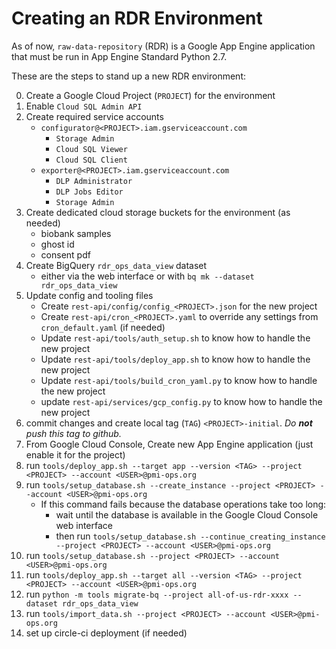 # Creating an RDR Environment

As of now, `raw-data-repository` (RDR) is a Google App Engine application that must be run in App Engine Standard Python 2.7.

These are the steps to stand up a new RDR environment:

0. Create a Google Cloud Project (`PROJECT`) for the environment
0. Enable `Cloud SQL Admin API`
0. Create required service accounts
    * `configurator@<PROJECT>.iam.gserviceaccount.com`
        * `Storage Admin`
        * `Cloud SQL Viewer`
        * `Cloud SQL Client`
    * `exporter@<PROJECT>.iam.gserviceaccount.com`
        * `DLP Administrator`
        * `DLP Jobs Editor`
        * `Storage Admin`
0. Create dedicated cloud storage buckets for the environment (as needed)
    * biobank samples
    * ghost id
    * consent pdf
0. Create BigQuery `rdr_ops_data_view` dataset
    * either via the web interface or with `bq mk --dataset rdr_ops_data_view`
0. Update config and tooling files
    * Create `rest-api/config/config_<PROJECT>.json` for the new project
    * Create `rest-api/cron_<PROJECT>.yaml` to override any settings from `cron_default.yaml` (if needed)
    * Update `rest-api/tools/auth_setup.sh` to know how to handle the new project
    * Update `rest-api/tools/deploy_app.sh` to know how to handle the new project
    * Update `rest-api/tools/build_cron_yaml.py` to know how to handle the new project
    * update `rest-api/services/gcp_config.py` to know how to handle the new project
0. commit changes and create local tag (`TAG`) `<PROJECT>-initial`. _Do **not** push this tag to github._
0. From Google Cloud Console, Create new App Engine application (just enable it for the project)
0. run `tools/deploy_app.sh --target app --version <TAG> --project <PROJECT> --account <USER>@pmi-ops.org`
0. run `tools/setup_database.sh --create_instance --project <PROJECT> --account <USER>@pmi-ops.org`
    * If this command fails because the database operations take too long:
        * wait until the database is available in the Google Cloud Console web interface
        * then run `tools/setup_database.sh --continue_creating_instance --project <PROJECT> --account <USER>@pmi-ops.org`
0. run `tools/setup_database.sh --project <PROJECT> --account <USER>@pmi-ops.org`
0. run `tools/deploy_app.sh --target all --version <TAG> --project <PROJECT> --account <USER>@pmi-ops.org`
0. run `python -m tools migrate-bq --project all-of-us-rdr-xxxx --dataset rdr_ops_data_view`
0. run `tools/import_data.sh --project <PROJECT> --account <USER>@pmi-ops.org`
0. set up circle-ci deployment (if needed)
